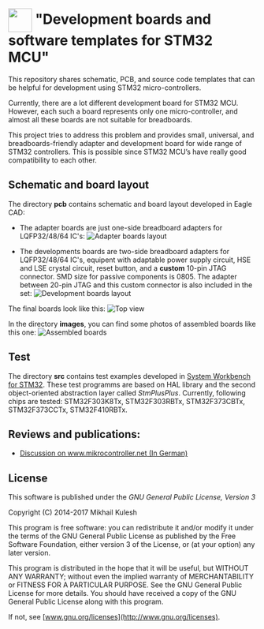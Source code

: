 # <img src="https://github.com/mkulesh/stm32DevelopmentBoards/blob/master/images/stm32_image.png" align="center" height="48" width="48"> "Development boards and software templates for STM32 MCU"

This repository shares schematic, PCB, and source code templates that can be helpful for development using STM32 micro-controllers.

Currently, there are a lot different development board for STM32 MCU. However, each such a board represents only one micro-controller, and almost all these boards are not suitable for breadboards.

This project tries to address this problem and provides small, universal, and breadboards-friendly adapter and development board for wide range of STM32 controllers. This is possible since STM32 MCU’s have really good compatibility to each other.

## Schematic and board layout
The directory **pcb** contains schematic and board layout developed in Eagle CAD:
- The adapter boards are just one-side breadboard adapters for LQFP32/48/64 IC's:
![Adapter boards layout](https://github.com/mkulesh/stm32DevelopmentBoards/blob/master/images/adapter_boards_layout.png)

- The developments boards are two-side breadboard adapters for LQFP32/48/64 IC's, equipent with adaptable power supply circuit, HSE and LSE crystal circuit, reset button, and a **custom** 10-pin JTAG connector. SMD size for passive components is 0805. The adapter between 20-pin JTAG and this custom connector is also included in the set:
![Development boards layout](https://github.com/mkulesh/stm32DevelopmentBoards/blob/master/images/development_boards_layout.png)

The final boards look like this:
![Top view](https://github.com/mkulesh/stm32DevelopmentBoards/blob/master/images/boards_top_view.jpg)

In the directory **images**, you can find some photos of assembled boards like this one:
![Assembled boards](https://github.com/mkulesh/stm32DevelopmentBoards/blob/master/images/assembled_boards_top_view.jpg)

## Test

The directory **src** contains test examples developed in [System Workbench for STM32](http://www.st.com/en/development-tools/sw4stm32.html). These test programms are based on HAL library and the second object-oriented abstraction layer called *StmPlusPlus*. Currently, following chips are tested: STM32F303K8Tx, STM32F303RBTx, STM32F373CBTx, STM32F373CCTx, STM32F410RBTx.

## Reviews and publications:
* [Discussion on www.mikrocontroller.net (In German)](https://www.mikrocontroller.net/topic/433910)

## License

This software is published under the *GNU General Public License, Version 3*

Copyright (C) 2014-2017 Mikhail Kulesh

This program is free software: you can redistribute it and/or modify it under the terms of the GNU General Public License as published by the Free Software Foundation, either version 3 of the License, or (at your option) any later version.

This program is distributed in the hope that it will be useful, but WITHOUT ANY WARRANTY; without even the implied warranty of MERCHANTABILITY or FITNESS FOR A PARTICULAR PURPOSE.  See the GNU General Public License for more details. You should have received a copy of the GNU General Public License along with this program.

If not, see [www.gnu.org/licenses](http://www.gnu.org/licenses).
